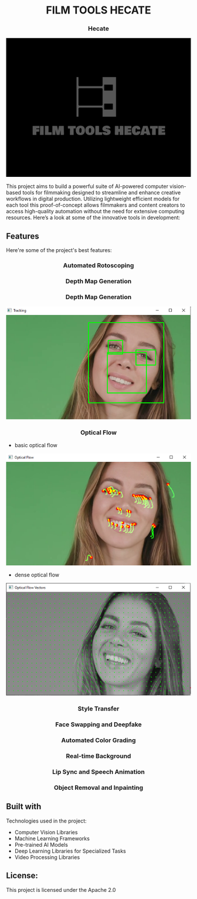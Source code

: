 <h1 align="center" id="title">FILM TOOLS HECATE</h1>

<h3 align="center" id="title">Hecate</h3>

![image alt](https://github.com/KolKemboi/FilmTools-Hecate/blob/2286f864bbd14d361d364659cf2e04f80c6747b8/logo.png)

<p id="description">This project aims to build a powerful suite of AI-powered computer vision-based tools for filmmaking designed to streamline and enhance creative workflows in digital production. Utilizing lightweight efficient models for each tool this proof-of-concept allows filmmakers and content creators to access high-quality automation without the need for extensive computing resources. Here’s a look at some of the innovative tools in development:</p>

  
  
<h2> Features</h2>

Here're some of the project's best features:

<h3 align="center" id="title">Automated Rotoscoping</h3>
<h3 align="center" id="title">Depth Map Generation</h3>
<h3 align="center" id="title">Depth Map Generation</h3>

![image alt](https://github.com/KolKemboi/FilmTools-Hecate/blob/3fed9da4fae61877f2e51dff47f3a9170be04d52/hecate-object-tracking.png)

<h3 align="center" id="title">Optical Flow</h3>   

* basic optical flow

![image alt](https://github.com/KolKemboi/FilmTools-Hecate/blob/3fed9da4fae61877f2e51dff47f3a9170be04d52/hecate-basic-optical-flow.png)

* dense optical flow

![image alt](https://github.com/KolKemboi/FilmTools-Hecate/blob/3fed9da4fae61877f2e51dff47f3a9170be04d52/hecate-dense-optical-flow.png)

<h3 align="center" id="title">Style Transfer</h3>   
<h3 align="center" id="title">Face Swapping and Deepfake</h3>   
<h3 align="center" id="title">Automated Color Grading</h3>   
<h3 align="center" id="title">Real-time Background</h3>   
<h3 align="center" id="title">Lip Sync and Speech Animation</h3>   
<h3 align="center" id="title">Object Removal and Inpainting</h3>   

  
<h2> Built with</h2>

Technologies used in the project:

*   Computer Vision Libraries
*   Machine Learning Frameworks
*   Pre-trained AI Models
*   Deep Learning Libraries for Specialized Tasks
*   Video Processing Libraries

<h2> License:</h2>

This project is licensed under the Apache 2.0